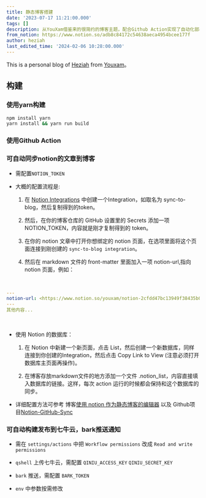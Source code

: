 ```yaml
---
title: 静态博客搭建
date: '2023-07-17 11:21:00.000'
tags: []
description: 从YouXam借鉴来的很简约的博客主题，配合Github Action实现了自动化部署。
from_notion: https://www.notion.so/adb8c84172c54638aeca4954bcee177f
author: heziah
last_edited_time: '2024-02-06 10:28:00.000'
---
```

This is a personal blog of [Heziah](https://heziah.top/) from [Youxam](https://youxam.one/)。

## 构建

### 使用yarn构建


```bash
npm install yarn
yarn install && yarn run build
```

### 使用Github Action

### 可自动同步notion的文章到博客

- 需配置`NOTION_TOKEN`

- 大概的配置流程是:

	1. 在 [Notion Integrations](https://www.notion.so/my-integrations) 中创建一个Integration，如取名为 sync-to-blog，然后复制得到的token。

	1. 然后，在你的博客仓库的 GitHub 设置里的 Secrets 添加一项NOTION_TOKEN，内容就是刚才复制得到的 token。

	1. 在你的 notion 文章中打开你想绑定的 notion 页面，在选项里面将这个页面连接到刚创建的 `sync-to-blog integration`。

	1. 然后在 markdown 文件的 front-matter 里面加入一项 notion-url,指向 notion 页面，例如：

<br/>


```yaml
---
notion-url: <https://www.notion.so/youxam/notion-2cfdd47bc13949f38435b0ac347d770e>
---
其他内容...
```

<br/>

- 使用 Notion 的数据库：

	1. 在 Notion 中新建一个新页面，点击 List，然后创建一个新数据库，同样连接到你创建的Integration，然后点击 Copy Link to View (注意必须打开数据库主页面再操作)。

	1. 在博客存放markdown文件的地方添加一个文件 .notion_list，内容直接填入数据库的链接。这样，每次 action 运行的时候都会保持和这个数据库的同步。

- 详细配置方法可参考 博客[使用 notion 作为静态博客的编辑器](https://youxam.one/posts/notion/using-the-notion-as-static-blog-editor.html) 以及 Github项目[Notion-GitHub-Sync](https://github.com/YouXam/Notion-GitHub-Sync)

### 可自动构建发布到七牛云，bark推送通知

- 需在 `settings/actions` 中把 `Workflow permissions` 改成 `Read and write permissions`

- `qshell` 上传七牛云，需配置 `QINIU_ACCESS_KEY` `QINIU_SECRET_KEY`

- `bark` 推送，需配置 `BARK_TOKEN`

- `env` 中参数按需修改

<br/>

<br/>

<br/>

